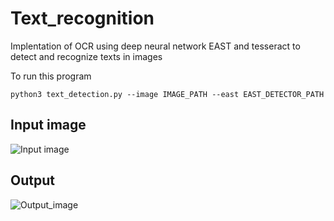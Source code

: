 # Text_recognition
Implentation of OCR using deep neural network EAST and tesseract to detect and recognize texts in images

To run this program

```python3 text_detection.py --image IMAGE_PATH --east EAST_DETECTOR_PATH```

## Input image

![Input image](/images/example_3.jpeg)

## Output

![Output_image](/images/output.png)
